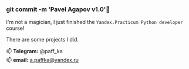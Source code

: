 ### git commit -m 'Pavel Agapov v1.0'🌱

I'm not a magician, I just finished the ```Yandex.Practicum Python developer``` course!  

There are some projects I did.  

📫 **Telegram:** @paff_ka  
📫 **email:** a.paffka@yandex.ru

<!--
**apaffka/apaffka** is a ✨ _special_ ✨ repository because its `README.md` (this file) appears on your GitHub profile.

Here are some ideas to get you started:

- 🔭 I’m currently working on ...
- 🌱 I’m currently learning ...
- 👯 I’m looking to collaborate on ...
- 🤔 I’m looking for help with ...
- 💬 Ask me about ...
- 📫 How to reach me: ...
- 😄 Pronouns: ...
- ⚡ Fun fact: ...
-->
